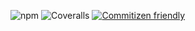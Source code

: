 ![npm](https://img.shields.io/npm/v/nestjs-relay)
![Coveralls](https://img.shields.io/coveralls/github/rogerballard/nestjs-relay)
[![Commitizen friendly](https://img.shields.io/badge/commitizen-friendly-brightgreen.svg)](http://commitizen.github.io/cz-cli/)
